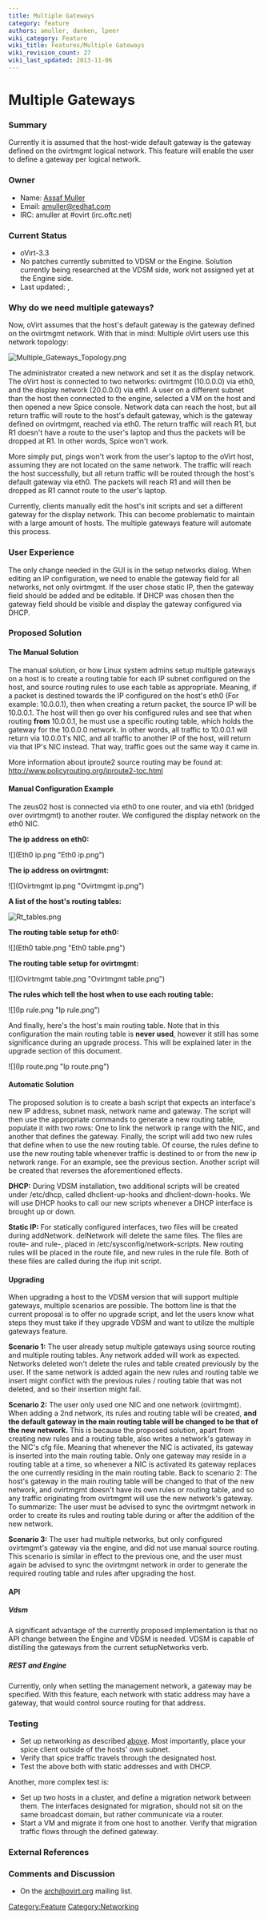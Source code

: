 ```yaml
---
title: Multiple Gateways
category: feature
authors: amuller, danken, lpeer
wiki_category: Feature
wiki_title: Features/Multiple Gateways
wiki_revision_count: 27
wiki_last_updated: 2013-11-06
---
```


# Multiple Gateways

### Summary

Currently it is assumed that the host-wide default gateway is the gateway defined on the ovirtmgmt logical network. This feature will enable the user to define a gateway per logical network.

### Owner

*   Name: [ Assaf Muller](User:amuller)
*   Email: <amuller@redhat.com>
*   IRC: amuller at #ovirt (irc.oftc.net)

### Current Status

*   oVirt-3.3
*   No patches currently submitted to VDSM or the Engine. Solution currently being researched at the VDSM side, work not assigned yet at the Engine side.
*   Last updated: ,

### Why do we need multiple gateways?

Now, oVirt assumes that the host's default gateway is the gateway defined on the ovirtmgmt network. With that in mind: Multiple oVirt users use this network topology:

![](Multiple_Gateways_Topology.png "Multiple_Gateways_Topology.png")

The administrator created a new network and set it as the display network. The oVirt host is connected to two networks: ovirtmgmt (10.0.0.0) via eth0, and the display network (20.0.0.0) via eth1. A user on a different subnet than the host then connected to the engine, selected a VM on the host and then opened a new Spice console. Network data can reach the host, but all return traffic will route to the host's default gateway, which is the gateway defined on ovirtmgmt, reached via eth0. The return traffic will reach R1, but R1 doesn't have a route to the user's laptop and thus the packets will be dropped at R1. In other words, Spice won't work.

More simply put, pings won't work from the user's laptop to the oVirt host, assuming they are not located on the same network. The traffic will reach the host successfully, but all return traffic will be routed through the host's default gateway via eth0. The packets will reach R1 and will then be dropped as R1 cannot route to the user's laptop.

Currently, clients manually edit the host's init scripts and set a different gateway for the display network. This can become problematic to maintain with a large amount of hosts. The multiple gateways feature will automate this process.

### User Experience

The only change needed in the GUI is in the setup networks dialog. When editing an IP configuration, we need to enable the gateway field for all networks, not only ovirtmgmt. If the user chose static IP, then the gateway field should be added and be editable. If DHCP was chosen then the gateway field should be visible and display the gateway configured via DHCP.

### Proposed Solution

#### The Manual Solution

The manual solution, or how Linux system admins setup multiple gateways on a host is to create a routing table for each IP subnet configured on the host, and source routing rules to use each table as appropriate. Meaning, if a packet is destined towards the IP configured on the host's eth0 (For example: 10.0.0.1), then when creating a return packet, the source IP will be 10.0.0.1. The host will then go over his configured rules and see that when routing **from** 10.0.0.1, he must use a specific routing table, which holds the gateway for the 10.0.0.0 network. In other words, all traffic to 10.0.0.1 will return via 10.0.0.1's NIC, and all traffic to another IP of the host, will return via that IP's NIC instead. That way, traffic goes out the same way it came in.

More information about iproute2 source routing may be found at: <http://www.policyrouting.org/iproute2-toc.html>

#### Manual Configuration Example

The zeus02 host is connected via eth0 to one router, and via eth1 (bridged over ovirtmgmt) to another router. We configured the display network on the eth0 NIC.

**The ip address on eth0:**

![](Eth0 ip.png "Eth0 ip.png")

**The ip address on ovirtmgmt:**

![](Ovirtmgmt ip.png "Ovirtmgmt ip.png")

**A list of the host's routing tables:**

![](Rt_tables.png "Rt_tables.png")

**The routing table setup for eth0:**

![](Eth0 table.png "Eth0 table.png")

**The routing table setup for ovirtmgmt:**

![](Ovirtmgmt table.png "Ovirtmgmt table.png")

**The rules which tell the host when to use each routing table:**

![](Ip rule.png "Ip rule.png")

And finally, here's the host's main routing table. Note that in this configuration the main routing table is **never used**, however it still has some significance during an upgrade process. This will be explained later in the upgrade section of this document.

![](Ip route.png "Ip route.png")

#### Automatic Solution

The proposed solution is to create a bash script that expects an interface's new IP address, subnet mask, network name and gateway. The script will then use the appropriate commands to generate a new routing table, populate it with two rows: One to link the network ip range with the NIC, and another that defines the gateway. Finally, the script will add two new rules that define when to use the new routing table. Of course, the rules define to use the new routing table whenever traffic is destined to or from the new ip network range. For an example, see the previous section. Another script will be created that reverses the aforementioned effects.

**DHCP:** During VDSM installation, two additional scripts will be created under /etc/dhcp, called dhclient-up-hooks and dhclient-down-hooks. We will use DHCP hooks to call our new scripts whenever a DHCP interface is brought up or down.

**Static IP:** For statically configured interfaces, two files will be created during addNetwork. delNetwork will delete the same files. The files are route-<interface> and rule-<interface>, placed in /etc/sysconfig/network-scripts. New routing rules will be placed in the route file, and new rules in the rule file. Both of these files are called during the ifup init script.

#### Upgrading

When upgrading a host to the VDSM version that will support multiple gateways, multiple scenarios are possible. The bottom line is that the current proposal is to offer no upgrade script, and let the users know what steps they must take if they upgrade VDSM and want to utilize the multiple gateways feature.

**Scenario 1:** The user already setup multiple gateways using source routing and multiple routing tables. Any network added will work as expected. Networks deleted won't delete the rules and table created previously by the user. If the same network is added again the new rules and routing table we insert might conflict with the previous rules / routing table that was not deleted, and so their insertion might fail.

**Scenario 2:** The user only used one NIC and one network (ovirtmgmt). When adding a 2nd network, its rules and routing table will be created, **and the default gateway in the main routing table will be changed to be that of the new network.** This is because the proposed solution, apart from creating new rules and a routing table, also writes a network's gateway in the NIC's cfg file. Meaning that whenever the NIC is activated, its gateway is inserted into the main routing table. Only one gateway may reside in a routing table at a time, so whenever a NIC is activated its gateway replaces the one currently residing in the main routing table. Back to scenario 2: The host's gateway in the main routing table will be changed to that of the new network, and ovirtmgmt doesn't have its own rules or routing table, and so any traffic originating from ovirtmgmt will use the new network's gateway. To summarize: The user must be advised to sync the ovirtmgmt network in order to create its rules and routing table during or after the addition of the new network.

**Scenario 3:** The user had multiple networks, but only configured ovirtmgmt's gateway via the engine, and did not use manual source routing. This scenario is similar in effect to the previous one, and the user must again be advised to sync the ovirtmgmt network in order to generate the required routing table and rules after upgrading the host.

#### API

##### Vdsm

A significant advantage of the currently proposed implementation is that no API change between the Engine and VDSM is needed. VDSM is capable of distilling the gateways from the current setupNetworks verb.

##### REST and Engine

Currently, only when setting the management network, a gateway may be specified. With this feature, each network with static address may have a gateway, that would control source routing for that address.

### Testing

*   Set up networking as described [ above](#Why_do_we_need_multiple_gateways.3F). Most importantly, place your spice client outside of the hosts' own subnet.
*   Verify that spice traffic travels through the designated host.
*   Test the above both with static addresses and with DHCP.

Another, more complex test is:

*   Set up two hosts in a cluster, and define a migration network between them. The interfaces designated for migration, should not sit on the same broadcast domain, but rather communicate via a router.
*   Start a VM and migrate it from one host to another. Verify that migration traffic flows through the defined gateway.

### External References

### Comments and Discussion

*   On the arch@ovirt.org mailing list.

<Category:Feature> <Category:Networking>
